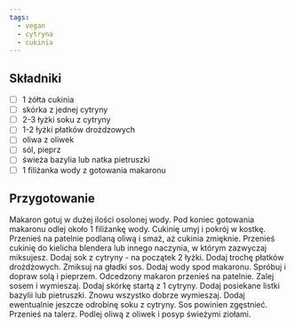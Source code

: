 ```yaml
---
tags:
  - vegan
  - cytryna
  - cukinia
---
```

## Składniki

* [ ] 1 żółta cukinia
* [ ] skórka z jednej cytryny
* [ ] 2-3 łyżki soku z cytryny
* [ ] 1-2 łyżki płatków drożdzowych
* [ ] oliwa z oliwek
* [ ] sól, pieprz
* [ ] świeża bazylia lub natka pietruszki
* [ ] 1 filiżanka wody z gotowania makaronu

## Przygotowanie

Makaron gotuj w dużej ilości osolonej wody. Pod koniec gotowania makaronu odlej około 1 filiżankę wody.
Cukinię umyj i pokrój w kostkę. Przenieś na patelnie podlaną oliwą i smaż, aż cukinia zmięknie.
Przenieś cukinię do kielicha blendera lub innego naczynia, w którym zazwyczaj miksujesz.
Dodaj sok z cytryny - na początek 2 łyżki.
Dodaj trochę płatków drożdżowych.
Zmiksuj na gładki sos.
Dodaj wody spod makaronu.
Spróbuj i dopraw solą i pieprzem.
Odcedzony makaron przenieś na patelnie.
Zalej sosem i wymieszaj.
Dodaj skórkę startą z 1 cytryny.
Dodaj posiekane listki bazylii lub pietruszki.
Znowu wszystko dobrze wymieszaj. Dodaj ewentualnie jeszcze odrobinę soku z cytryny.
Sos powinien zgęstnieć.
Przenieś na talerz. Podlej oliwą z oliwek i posyp świeżymi ziołami.
